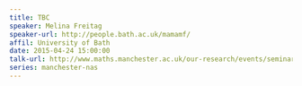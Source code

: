```yaml
---
title: TBC
speaker: Melina Freitag
speaker-url: http://people.bath.ac.uk/mamamf/
affil: University of Bath
date: 2015-04-24 15:00:00
talk-url: http://www.maths.manchester.ac.uk/our-research/events/seminars/numerical-analysis-and-scientific-computing/tbc-6.htm
series: manchester-nas
---
```

